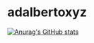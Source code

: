# adalbertoxyz
[![Anurag's GitHub stats](https://github-readme-stats.vercel.app/api?adalbertooxyz=anuraghazra)](https://github.com/anuraghazra/github-readme-stats)
